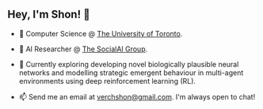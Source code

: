 ## Hey, I'm Shon! 👋

- 📖 Computer Science @ [The University of Toronto](https://www.utoronto.ca/).
  
- 🔭 AI Researcher @ [The SocialAI Group](https://social-ai.ca/).
  
- 🌱 Currently exploring developing novel biologically plausible neural networks and modelling strategic emergent behaviour in multi-agent environments using deep reinforcement learning (RL).
  
- 📫 Send me an email at [verchshon@gmail.com](mailto:verchshon@gmail.com). I'm always open to chat!
  
<!--
**galacticglum/galacticglum** is a ✨ _special_ ✨ repository because its `README.md` (this file) appears on your GitHub profile.

Here are some ideas to get you started:

- 🔭 I’m currently working on ...
- 🌱 I’m currently learning ...
- 👯 I’m looking to collaborate on ...
- 🤔 I’m looking for help with ...
- 💬 Ask me about ...
- 📫 How to reach me: ...
- 😄 Pronouns: ...
- ⚡ Fun fact: ...
-->
